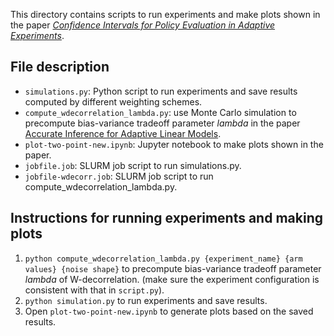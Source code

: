 This directory contains scripts to run experiments and make plots shown in the paper [_Confidence Intervals for Policy Evaluation in Adaptive Experiments_](https://arxiv.org/abs/1911.02768).

## File description
- `simulations.py`: Python script to run experiments and save results computed by different weighting schemes.
- `compute_wdecorrelation_lambda.py`: use Monte Carlo simulation to precompute bias-variance tradeoff parameter _lambda_ in the paper [Accurate Inference for Adaptive Linear Models](https://arxiv.org/abs/1712.06695).
- `plot-two-point-new.ipynb`: Jupyter notebook to make plots shown in the paper.
- `jobfile.job`: SLURM job script to run simulations.py.
- `jobfile-wdecorr.job`: SLURM job script to run compute_wdecorrelation_lambda.py.

## Instructions for running experiments and making plots
1. `python compute_wdecorrelation_lambda.py {experiment_name} {arm values} {noise shape}` to precompute bias-variance tradeoff parameter _lambda_ of W-decorrelation. (make sure the experiment configuration is consistent with that in `script.py`).
2. `python simulation.py` to run experiments and save results.
3. Open `plot-two-point-new.ipynb` to generate plots based on the saved results. 

